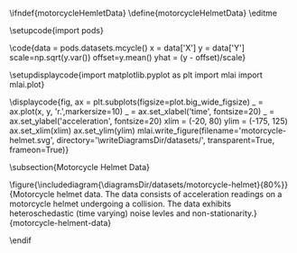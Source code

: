 \ifndef{motorcycleHemletData}
\define{motorcycleHelmetData}
\editme

\setupcode{import pods}

\code{data = pods.datasets.mcycle()
x = data['X']
y = data['Y']
scale=np.sqrt(y.var())
offset=y.mean()
yhat = (y - offset)/scale}

\setupdisplaycode{import matplotlib.pyplot as plt
import mlai
import mlai.plot}

\displaycode{fig, ax = plt.subplots(figsize=plot.big_wide_figsize)
_ = ax.plot(x, y, 'r.',markersize=10)
_ = ax.set_xlabel('time', fontsize=20)
_ = ax.set_ylabel('acceleration', fontsize=20)
xlim = (-20, 80)
ylim = (-175, 125)
ax.set_xlim(xlim)
ax.set_ylim(ylim)
mlai.write_figure(filename='motorcycle-helmet.svg', directory='\writeDiagramsDir/datasets/',
            transparent=True, frameon=True)}

\subsection{Motorcycle Helmet Data}

\figure{\includediagram{\diagramsDir/datasets/motorcycle-helmet}{80%}}{Motorcycle helmet data. The data consists of acceleration readings on a motorcycle helmet undergoing a collision. The data exhibits heteroschedastic (time varying) noise levles and non-stationarity.}{motorcycle-helment-data}

\endif

